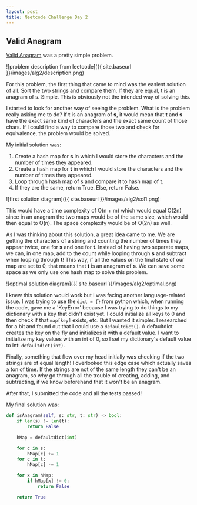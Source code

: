 ```yaml
---
layout: post
title: Neetcode Challenge Day 2
---
```

## Valid Anagram

[Valid Anagram](https://leetcode.com/problems/valid-anagram/description/) was a pretty simple problem.

![problem description from leetcode]({{ site.baseurl }}/images/alg2/description.png)

For this problem, the first thing that came to mind was the easiest solution of all. Sort the two strings and compare them. If they are equal, t is an anagram of s. Simple. This is obviously not the intended way of solving this.

I started to look for another way of seeing the problem. What is the problem really asking me to do? If **t** is an anagram of **s**, it would mean that **t** and **s** have the exact same kind of characters and the exact same count of those chars. If I could find a way to compare those two and check for equivalence, the problem would be solved.

My initial solution was:
1. Create a hash map for **s** in which I would store the characters and the number of times they appeared.
2. Create a hash map for **t** in which I would store the characters and the number of times they appeared.
3. Loop through hash map of s and compare it to hash map of t.
4. If they are the same, return True. Else, return False.

![first solution diagram]({{ site.baseurl }}/images/alg2/sol1.png)

This would have a time complexity of O(n + m) which would equal O(2n) since in an anagram the two maps would be of the same size, which would then equal to O(n). The space complexity would be of O(2n) as well.

As I was thinking about this solution, a great idea came to me. We are getting the characters of a string and counting the number of times they appear twice, one for **s** and one for **t**. Instead of having two seperate maps, we can, in one map, add to the count while looping through **s** and subtract when looping through **t**! This way, if all the values on the final state of our map are set to 0, that means that **t** is an anagram of **s**. We can save some space as we only use one hash map to solve this problem.

![optimal solution diagram]({{ site.baseurl }}/images/alg2/optimal.png)

I knew this solution would work but I was facing another language-related issue. I was trying to use the `dict = {}` from python which, when running the code, gave me a 'KeyError' because I was trying to do things to my dictionary with a key that didn't exist yet. I could initialize all keys to 0 and then check if that `map[key]` exists, etc. But I wanted it simpler. I researched for a bit and found out that I could use a `defaultdict()`. A defaultdict creates the key on the fly and initializes it with a default value. I want to initialize my key values with an int of 0, so I set my dictionary's default value to int: `defaultdict(int)`.

Finally, something that flew over my head initially was checking if the two strings are of equal length! I overlooked this edge case which actually saves a ton of time. If the strings are not of the same length they can't be an anagram, so why go through all the trouble of creating, adding, and subtracting, if we know beforehand that it won't be an anagram. 

After that, I submitted the code and all the tests passed!

My final solution was:

```python
def isAnagram(self, s: str, t: str) -> bool:
    if len(s) != len(t):
        return False
        
    hMap = defaultdict(int)

    for c in s:
        hMap[c] += 1
    for c in t:
        hMap[c] -= 1

    for x in hMap:
        if hMap[x] != 0:
            return False

    return True
```
